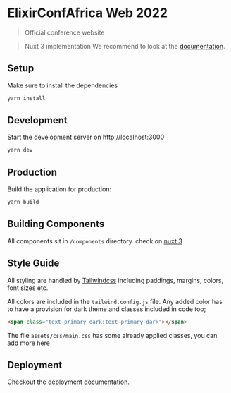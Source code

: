 # ElixirConfAfrica Web 2022
> Official conference website

> Nuxt 3 implementation
We recommend to look at the [documentation](https://v3.nuxtjs.org).

## Setup

Make sure to install the dependencies

```bash
yarn install
```

## Development

Start the development server on http://localhost:3000

```bash
yarn dev
```

## Production

Build the application for production:

```bash
yarn build
```

## Building Components

All components sit in `/components` directory. check on [nuxt 3](https://v3.nuxtjs.org/)

## Style Guide

All styling are handled by [Tailwindcss](https://tailwindcss.com/) including paddings, margins, colors, font sizes etc.

All colors are included in the `tailwind.config.js` file. Any added color has to have a provision for dark theme and classes included in code too;
```html
<span class="text-primary dark:text-primary-dark"></span>
```

The file `assets/css/main.css` has some already applied classes, you can add more here



## Deployment
Checkout the [deployment documentation](https://v3.nuxtjs.org/docs/deployment).
